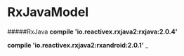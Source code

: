 # RxJavaModel


#####RxJava
**compile 'io.reactivex.rxjava2:rxjava:2.0.4'**

**compile 'io.reactivex.rxjava2:rxandroid:2.0.1'**
_